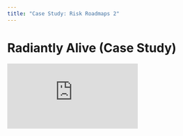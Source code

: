 ```yaml
---
title: "Case Study: Risk Roadmaps 2"
---
```


# Radiantly Alive (Case Study)

<div class='embed-container'><iframe src='https://player.vimeo.com/video/221740367' frameborder='0' webkitAllowFullScreen mozallowfullscreen allowFullScreen></iframe></div>